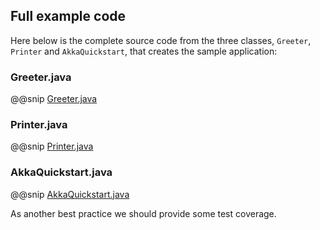 ## Full example code

Here below is the complete source code from the three classes, `Greeter`, `Printer` and `AkkaQuickstart`, that creates the sample application:

### Greeter.java

@@snip [Greeter.java]($g8src$/java/com/lightbend/akka/sample/Greeter.java)

### Printer.java

@@snip [Printer.java]($g8src$/java/com/lightbend/akka/sample/Printer.java)

### AkkaQuickstart.java

@@snip [AkkaQuickstart.java]($g8src$/java/com/lightbend/akka/sample/AkkaQuickstart.java)

As another best practice we should provide some test coverage.
